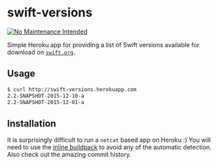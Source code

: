 # swift-versions

[![No Maintenance Intended](http://unmaintained.tech/badge.svg)](http://unmaintained.tech/)

Simple Heroku app for providing a list of Swift versions available for download on [`swift.org`][1].

## Usage

```bash
$ curl http://swift-versions.herokuapp.com
2.2-SNAPSHOT-2015-12-10-a
2.2-SNAPSHOT-2015-12-01-a
```

## Installation

It is surprisingly difficult to run a `netcat` based app on Heroku :) You will need to use the
[inline buildpack][2] to avoid any of the automatic detection. Also check out the amazing commit
history.

[1]: https://swift.org/download/
[2]: http://github.com/kr/heroku-buildpack-inline.git
